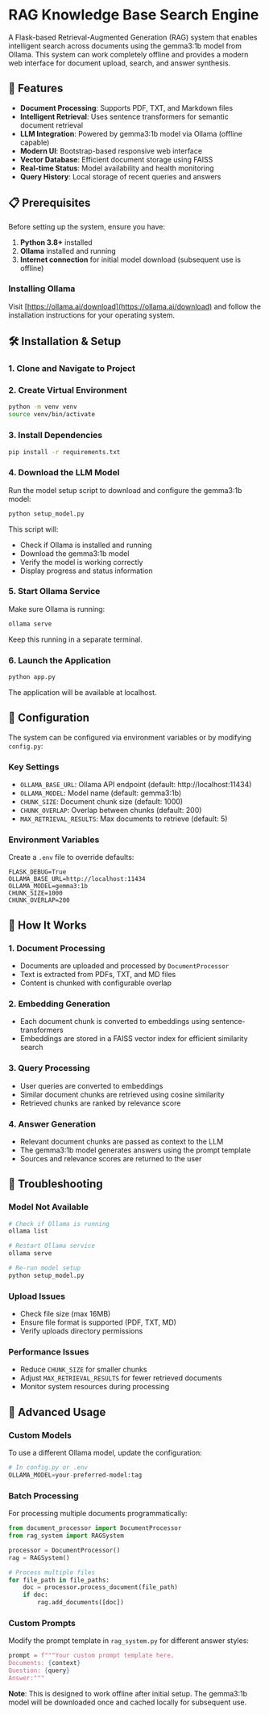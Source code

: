 # RAG Knowledge Base Search Engine

A Flask-based Retrieval-Augmented Generation (RAG) system that enables intelligent search across documents using the gemma3:1b
 model from Ollama. This system can work completely offline and provides a modern web interface for document upload, search, and answer synthesis.

## 🚀 Features

- **Document Processing**: Supports PDF, TXT, and Markdown files
- **Intelligent Retrieval**: Uses sentence transformers for semantic document retrieval
- **LLM Integration**: Powered by gemma3:1b model via Ollama (offline capable)
- **Modern UI**: Bootstrap-based responsive web interface
- **Vector Database**: Efficient document storage using FAISS
- **Real-time Status**: Model availability and health monitoring
- **Query History**: Local storage of recent queries and answers

## 📋 Prerequisites

Before setting up the system, ensure you have:

1. **Python 3.8+** installed
2. **Ollama** installed and running
3. **Internet connection** for initial model download (subsequent use is offline)

### Installing Ollama

Visit [https://ollama.ai/download](https://ollama.ai/download) and follow the installation instructions for your operating system.

## 🛠️ Installation & Setup

### 1. Clone and Navigate to Project

### 2. Create Virtual Environment

```bash
python -m venv venv
source venv/bin/activate 
```

### 3. Install Dependencies

```bash
pip install -r requirements.txt
```

### 4. Download the LLM Model

Run the model setup script to download and configure the gemma3:1b model:

```bash
python setup_model.py
```

This script will:
- Check if Ollama is installed and running
- Download the gemma3:1b model
- Verify the model is working correctly
- Display progress and status information

### 5. Start Ollama Service

Make sure Ollama is running:

```bash
ollama serve
```

Keep this running in a separate terminal.

### 6. Launch the Application

```bash
python app.py
```

The application will be available at localhost.



## 🔧 Configuration

The system can be configured via environment variables or by modifying `config.py`:

### Key Settings

- `OLLAMA_BASE_URL`: Ollama API endpoint (default: http://localhost:11434)
- `OLLAMA_MODEL`: Model name (default: gemma3:1b)
- `CHUNK_SIZE`: Document chunk size (default: 1000)
- `CHUNK_OVERLAP`: Overlap between chunks (default: 200)
- `MAX_RETRIEVAL_RESULTS`: Max documents to retrieve (default: 5)

### Environment Variables

Create a `.env` file to override defaults:

```env
FLASK_DEBUG=True
OLLAMA_BASE_URL=http://localhost:11434
OLLAMA_MODEL=gemma3:1b
CHUNK_SIZE=1000
CHUNK_OVERLAP=200
```





## 🧠 How It Works

### 1. Document Processing
- Documents are uploaded and processed by `DocumentProcessor`
- Text is extracted from PDFs, TXT, and MD files
- Content is chunked with configurable overlap

### 2. Embedding Generation
- Each document chunk is converted to embeddings using sentence-transformers
- Embeddings are stored in a FAISS vector index for efficient similarity search

### 3. Query Processing
- User queries are converted to embeddings
- Similar document chunks are retrieved using cosine similarity
- Retrieved chunks are ranked by relevance score

### 4. Answer Generation
- Relevant document chunks are passed as context to the LLM
- The gemma3:1b model generates answers using the prompt template
- Sources and relevance scores are returned to the user

## 🔧 Troubleshooting

### Model Not Available
```bash
# Check if Ollama is running
ollama list

# Restart Ollama service
ollama serve

# Re-run model setup
python setup_model.py
```

### Upload Issues
- Check file size (max 16MB)
- Ensure file format is supported (PDF, TXT, MD)
- Verify uploads directory permissions

### Performance Issues
- Reduce `CHUNK_SIZE` for smaller chunks
- Adjust `MAX_RETRIEVAL_RESULTS` for fewer retrieved documents
- Monitor system resources during processing

## 🚀 Advanced Usage

### Custom Models
To use a different Ollama model, update the configuration:

```python
# In config.py or .env
OLLAMA_MODEL=your-preferred-model:tag
```

### Batch Processing
For processing multiple documents programmatically:

```python
from document_processor import DocumentProcessor
from rag_system import RAGSystem

processor = DocumentProcessor()
rag = RAGSystem()

# Process multiple files
for file_path in file_paths:
    doc = processor.process_document(file_path)
    if doc:
        rag.add_documents([doc])
```

### Custom Prompts
Modify the prompt template in `rag_system.py` for different answer styles:

```python
prompt = f"""Your custom prompt template here.
Documents: {context}
Question: {query}
Answer:"""
```

**Note**: This is designed to work offline after initial setup. The gemma3:1b  model will be downloaded once and cached locally for subsequent use.
